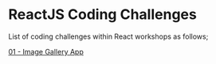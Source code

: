 # ReactJS Coding Challenges

List of coding challenges within React workshops as follows;

[01 - Image Gallery App ](./001-Image-Gallery-App/README.md)



